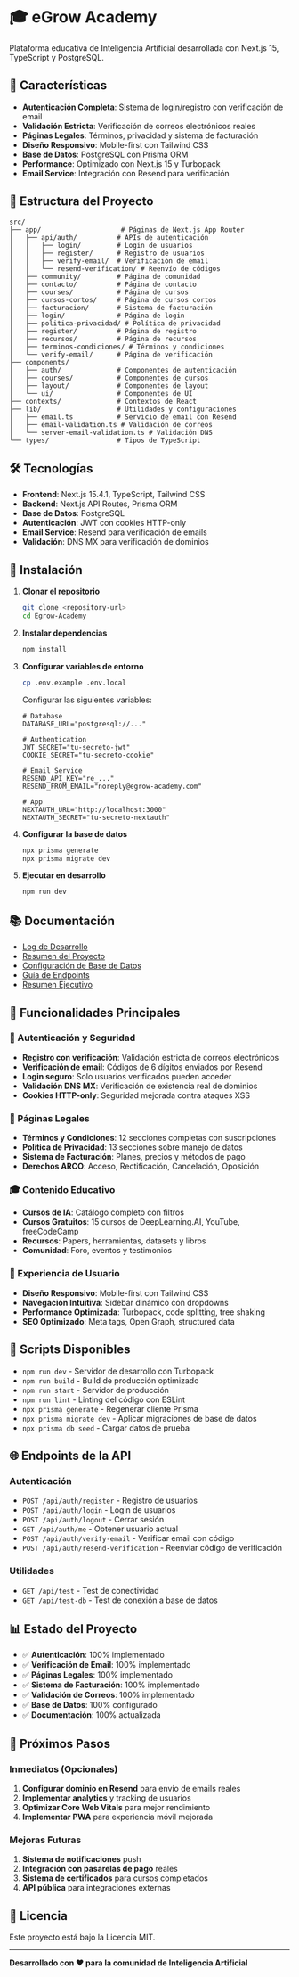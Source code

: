 # 🎓 eGrow Academy

Plataforma educativa de Inteligencia Artificial desarrollada con Next.js 15, TypeScript y PostgreSQL.

## 🚀 Características

- **Autenticación Completa**: Sistema de login/registro con verificación de email
- **Validación Estricta**: Verificación de correos electrónicos reales
- **Páginas Legales**: Términos, privacidad y sistema de facturación
- **Diseño Responsivo**: Mobile-first con Tailwind CSS
- **Base de Datos**: PostgreSQL con Prisma ORM
- **Performance**: Optimizado con Next.js 15 y Turbopack
- **Email Service**: Integración con Resend para verificación

## 📁 Estructura del Proyecto

```
src/
├── app/                    # Páginas de Next.js App Router
│   ├── api/auth/          # APIs de autenticación
│   │   ├── login/         # Login de usuarios
│   │   ├── register/      # Registro de usuarios
│   │   ├── verify-email/  # Verificación de email
│   │   └── resend-verification/ # Reenvío de códigos
│   ├── community/         # Página de comunidad
│   ├── contacto/          # Página de contacto
│   ├── courses/           # Página de cursos
│   ├── cursos-cortos/     # Página de cursos cortos
│   ├── facturacion/       # Sistema de facturación
│   ├── login/             # Página de login
│   ├── politica-privacidad/ # Política de privacidad
│   ├── register/          # Página de registro
│   ├── recursos/          # Página de recursos
│   ├── terminos-condiciones/ # Términos y condiciones
│   └── verify-email/      # Página de verificación
├── components/
│   ├── auth/              # Componentes de autenticación
│   ├── courses/           # Componentes de cursos
│   ├── layout/            # Componentes de layout
│   └── ui/                # Componentes de UI
├── contexts/              # Contextos de React
├── lib/                   # Utilidades y configuraciones
│   ├── email.ts           # Servicio de email con Resend
│   ├── email-validation.ts # Validación de correos
│   └── server-email-validation.ts # Validación DNS
└── types/                 # Tipos de TypeScript
```

## 🛠️ Tecnologías

- **Frontend**: Next.js 15.4.1, TypeScript, Tailwind CSS
- **Backend**: Next.js API Routes, Prisma ORM
- **Base de Datos**: PostgreSQL
- **Autenticación**: JWT con cookies HTTP-only
- **Email Service**: Resend para verificación de emails
- **Validación**: DNS MX para verificación de dominios

## 🚀 Instalación

1. **Clonar el repositorio**
   ```bash
   git clone <repository-url>
   cd Egrow-Academy
   ```

2. **Instalar dependencias**
   ```bash
   npm install
   ```

3. **Configurar variables de entorno**
   ```bash
   cp .env.example .env.local
   ```
   
   Configurar las siguientes variables:
   ```env
   # Database
   DATABASE_URL="postgresql://..."
   
   # Authentication
   JWT_SECRET="tu-secreto-jwt"
   COOKIE_SECRET="tu-secreto-cookie"
   
   # Email Service
   RESEND_API_KEY="re_..."
   RESEND_FROM_EMAIL="noreply@egrow-academy.com"
   
   # App
   NEXTAUTH_URL="http://localhost:3000"
   NEXTAUTH_SECRET="tu-secreto-nextauth"
   ```

4. **Configurar la base de datos**
   ```bash
   npx prisma generate
   npx prisma migrate dev
   ```

5. **Ejecutar en desarrollo**
   ```bash
   npm run dev
   ```

## 📚 Documentación

- [Log de Desarrollo](./docs/PROJECT-DEVELOPMENT-LOG.md)
- [Resumen del Proyecto](./docs/QUICK-SUMMARY.md)
- [Configuración de Base de Datos](./docs/DATABASE-SETUP.md)
- [Guía de Endpoints](./docs/api/ENDPOINTS-GUIDE.md)
- [Resumen Ejecutivo](./docs/EXECUTIVE-SUMMARY.md)

## 🎯 Funcionalidades Principales

### 🔐 Autenticación y Seguridad
- **Registro con verificación**: Validación estricta de correos electrónicos
- **Verificación de email**: Códigos de 6 dígitos enviados por Resend
- **Login seguro**: Solo usuarios verificados pueden acceder
- **Validación DNS MX**: Verificación de existencia real de dominios
- **Cookies HTTP-only**: Seguridad mejorada contra ataques XSS

### 📄 Páginas Legales
- **Términos y Condiciones**: 12 secciones completas con suscripciones
- **Política de Privacidad**: 13 secciones sobre manejo de datos
- **Sistema de Facturación**: Planes, precios y métodos de pago
- **Derechos ARCO**: Acceso, Rectificación, Cancelación, Oposición

### 🎓 Contenido Educativo
- **Cursos de IA**: Catálogo completo con filtros
- **Cursos Gratuitos**: 15 cursos de DeepLearning.AI, YouTube, freeCodeCamp
- **Recursos**: Papers, herramientas, datasets y libros
- **Comunidad**: Foro, eventos y testimonios

### 🎨 Experiencia de Usuario
- **Diseño Responsivo**: Mobile-first con Tailwind CSS
- **Navegación Intuitiva**: Sidebar dinámico con dropdowns
- **Performance Optimizada**: Turbopack, code splitting, tree shaking
- **SEO Optimizado**: Meta tags, Open Graph, structured data

## 🔧 Scripts Disponibles

- `npm run dev` - Servidor de desarrollo con Turbopack
- `npm run build` - Build de producción optimizado
- `npm run start` - Servidor de producción
- `npm run lint` - Linting del código con ESLint
- `npx prisma generate` - Regenerar cliente Prisma
- `npx prisma migrate dev` - Aplicar migraciones de base de datos
- `npx prisma db seed` - Cargar datos de prueba

## 🌐 Endpoints de la API

### Autenticación
- `POST /api/auth/register` - Registro de usuarios
- `POST /api/auth/login` - Login de usuarios
- `POST /api/auth/logout` - Cerrar sesión
- `GET /api/auth/me` - Obtener usuario actual
- `POST /api/auth/verify-email` - Verificar email con código
- `POST /api/auth/resend-verification` - Reenviar código de verificación

### Utilidades
- `GET /api/test` - Test de conectividad
- `GET /api/test-db` - Test de conexión a base de datos

## 📊 Estado del Proyecto

- ✅ **Autenticación**: 100% implementado
- ✅ **Verificación de Email**: 100% implementado
- ✅ **Páginas Legales**: 100% implementado
- ✅ **Sistema de Facturación**: 100% implementado
- ✅ **Validación de Correos**: 100% implementado
- ✅ **Base de Datos**: 100% configurado
- ✅ **Documentación**: 100% actualizada

## 🚀 Próximos Pasos

### Inmediatos (Opcionales)
1. **Configurar dominio en Resend** para envío de emails reales
2. **Implementar analytics** y tracking de usuarios
3. **Optimizar Core Web Vitals** para mejor rendimiento
4. **Implementar PWA** para experiencia móvil mejorada

### Mejoras Futuras
1. **Sistema de notificaciones** push
2. **Integración con pasarelas de pago** reales
3. **Sistema de certificados** para cursos completados
4. **API pública** para integraciones externas

## 📝 Licencia

Este proyecto está bajo la Licencia MIT.

---

**Desarrollado con ❤️ para la comunidad de Inteligencia Artificial**

